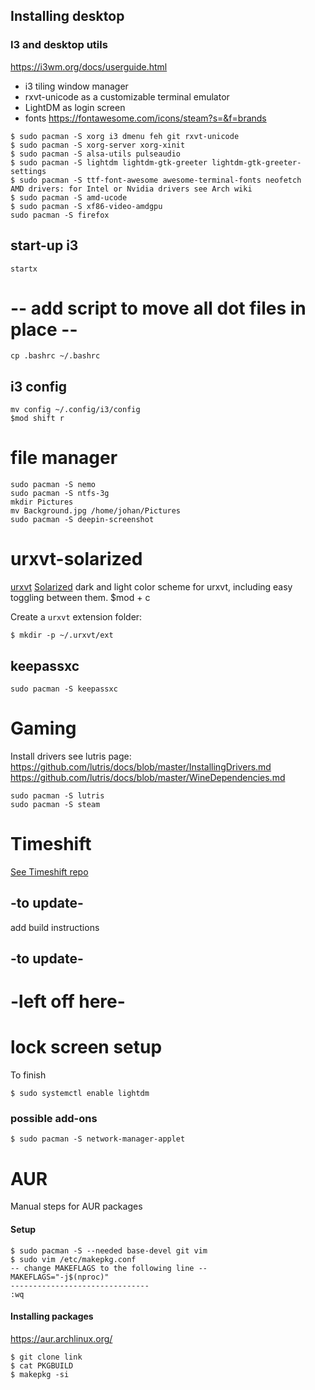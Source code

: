 ## Installing desktop

### I3 and desktop utils
https://i3wm.org/docs/userguide.html

* i3 tiling window manager 
* rxvt-unicode as a customizable terminal emulator
* LightDM as login screen
* fonts https://fontawesome.com/icons/steam?s=&f=brands

```
$ sudo pacman -S xorg i3 dmenu feh git rxvt-unicode
$ sudo pacman -S xorg-server xorg-xinit
$ sudo pacman -S alsa-utils pulseaudio 
$ sudo pacman -S lightdm lightdm-gtk-greeter lightdm-gtk-greeter-settings
$ sudo pacman -S ttf-font-awesome awesome-terminal-fonts neofetch
AMD drivers: for Intel or Nvidia drivers see Arch wiki
$ sudo pacman -S amd-ucode
$ sudo pacman -S xf86-video-amdgpu
sudo pacman -S firefox
```

## start-up i3
```
startx
```

# -- add script to move all dot files in place --
```
cp .bashrc ~/.bashrc
```

## i3 config

```
mv config ~/.config/i3/config
$mod shift r
```

# file manager
```
sudo pacman -S nemo
sudo pacman -S ntfs-3g
mkdir Pictures
mv Background.jpg /home/johan/Pictures
sudo pacman -S deepin-screenshot
```



# urxvt-solarized
[urxvt](https://wiki.archlinux.org/title/rxvt-unicode)
[Solarized](http://ethanschoonover.com/solarized) 
dark and light color scheme for urxvt, including easy toggling between them.
$mod + c

Create a `urxvt` extension folder:

    $ mkdir -p ~/.urxvt/ext


## keepassxc
```
sudo pacman -S keepassxc
```

# Gaming
Install drivers see lutris page:
https://github.com/lutris/docs/blob/master/InstallingDrivers.md
https://github.com/lutris/docs/blob/master/WineDependencies.md

```
sudo pacman -S lutris
sudo pacman -S steam
```

# Timeshift
[See Timeshift repo](https://github.com/teejee2008/timeshift)
## -to update-
add build instructions
## -to update-




# -left off here-

# lock screen setup
To finish



```
$ sudo systemctl enable lightdm
```

### possible add-ons

```
$ sudo pacman -S network-manager-applet 
```


# AUR
Manual steps for AUR packages

#### Setup
```
$ sudo pacman -S --needed base-devel git vim
$ sudo vim /etc/makepkg.conf
-- change MAKEFLAGS to the following line --
MAKEFLAGS="-j$(nproc)"
-------------------------------
:wq
```

#### Installing packages
https://aur.archlinux.org/

```
$ git clone link
$ cat PKGBUILD
$ makepkg -si
```


